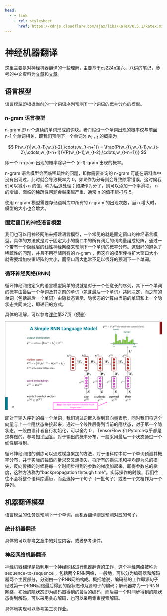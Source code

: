 ```yaml
---
head:
  - - link
    - rel: stylesheet
      href: https://cdnjs.cloudflare.com/ajax/libs/KaTeX/0.5.1/katex.min.css
---
```


# 神经机器翻译

这里主要是对神经机器翻译的一些理解，主要基于[cs224n](https://web.stanford.edu/class/cs224n/)第六、八讲的笔记，参考的中文资料为[文章](https://juejin.cn/post/7095181203929563173)和[文章](https://juejin.cn/post/7095946235848163364)。

## 语言模型

语言模型即根据当前的一个词语序列预测下一个词语的概率分布的模型。

### n-gram 语言模型

n-gram 即 n 个连续的单词形成的词块。我们假设一个单词出现的概率仅与前面 n-1 个单词相关，即我们预测下一个单词为 $w_{t+1}$ 的概率为

$$
P(w_{t}|w_{t-1},w_{t-2},\cdots,w_{t-n+1}) = \frac{P(w_{t},w_{t-1},w_{t-2},\cdots,w_{t-n+1})}{P(w_{t-1},w_{t-2},\cdots,w_{t-n+1})}
$$

即一个 n-gram 出现的概率除以一个 (n-1)-gram 出现的概率。

n-gram 语言模型会面临稀疏性的问题，即你需要查询的 n-gram 可能在语料库中没有出现过，此时就会导致概率为 0，如果作为分母则会导致除零错误，这时候我们可以减小 n 的值，称为后退处理；如果作为分子，则可以添加一个平滑项。 n 的增加，面临的稀疏性问题会越来越严重，通常 n 的值不能打与 5。

使用 n-gram 模型需要存储语料库中所有的 n-gram 的出现次数，当 n 增大时，模型的大小也会增大。

### 固定窗口的神经语言模型

我们也可以用神经网络来搭建语言模型，一个常见的就是固定窗口的神经语言模型。具体的方法就是对于固定大小的窗口中的所有词汇的词向量组成矩阵，通过一个带有一个隐藏层的线性神经网络来预测下一个单词的概率分布。这很好的避免了稀疏性的问题，并且不用存储所有的 n-gram ，但这样的模型使得扩大窗口大小就需要增加权重矩阵的大小，而窗口再大也常不足以很好的预测下一个单词。

### 循环神经网络(RNN)

循环神经网络定义的语言模型简单的说就是对于一个任意长的序列，其下一个单词的概率由最后一个单词及其之前的单词（包含最后一个单词）共同决定，而之前的单词（包括最后一个单词）由隐状态表示，隐状态的计算由当前的单词和上一个隐状态共同决定，即递归的方式。

具体的理解，可以参考[课件](https://web.stanford.edu/class/cs224n/slides_w25/cs224n-2025-lecture05-rnnlm.pdf)第27页（侵删）

![rnn](images/rnn.png)

即对于输入序列的每一个单词，我们通过词嵌入得到其向量表示，同时我们将这个向量与上一个隐状态拼接起来，通过一个线性层得到当前的隐状态，对于第一个隐状态，一般由设计者自行初始化，可以全为 $0$ ，TensorFlow 和 Pytorch似乎都是这样做的，参考[知乎回答](https://www.zhihu.com/question/384725029/answer/1124300180)。对于输出的概率分布，一般采用最后一个状态通过一个线性层得到。

循环神经网络的训练可以通过梯度累加的方法，对于语料库中每一个单词预测其概率分布，并于实际的独热向量求交叉熵损失，将所有的损失求和平均即为总的损失，反向传播的时候将每一个时间步得到的参数的梯度加起来，即得参数总的梯度，这种方法称为"backpropagation through time"。实际操作的时候，我们往往不会将整个语料库遍历，而会选择一个句子（一批句子）或者一个文档作为一个序列。

## 机器翻译模型

语言模型的任务是预测下一个单词，而机器翻译则是预测对应的句子。

### 统计机器翻译

具体的可以参考[文章](https://juejin.cn/post/7095946235848163364)中的对应内容，或者参考课件。

### 神经网络机器翻译

神经机器翻译是指利用一个神经网络进行机器翻译的工作，这个神经网络被称为 sequence-to-sequence ，包括两个RNN网络，一般地，可以分为编码器和解码器两个主要部分，分别由一个RNN网络构成。概括地说，编码器的工作即源句子经过第一个RNN网络最后得到的隐状态作为源句子的编码；解码器亦为一个RNN网络，初始的隐状态即为编码器得到的最后的编码，而后每一个时间步得到的隐状态得到解码，可以采用贪心解码，也可以采用集束搜索解码。

具体地实现可以参考第三次作业。
